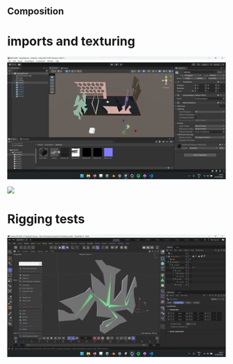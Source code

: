 ## Composition

# imports and texturing

![](/Devlog/img/2023-05-24-EuclidianModelCompositionC4D.png)

![](/Devlog/img/2023-05-24-EuclidianTextureExample.png)

# Rigging tests

![](/Devlog/img/2023-05-24-EuclidianRiggingC4D.png)

